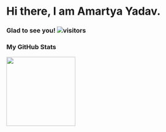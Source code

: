# Hi there, I am Amartya Yadav.

### Glad to see you! ![visitors](https://visitor-badge.glitch.me/badge?page_id=${iamartyaa}.${iamartyaa/iamartyaa}) 

### My GitHub Stats 
<img height="180em" src="https://github-readme-stats.vercel.app/api?username=iamartyaa&show_icons=true&hide_border=true&&count_private=true&include_all_commits=true" />
